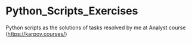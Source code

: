 # Python_Scripts_Exercises
 Python scripts as the solutions of tasks resolved by me at Analyst course (https://karpov.courses/)
